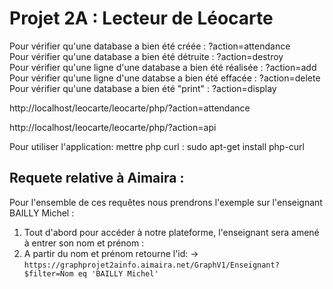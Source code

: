 # Projet 2A : Lecteur de Léocarte

Pour vérifier qu'une database a bien été créée : ?action=attendance  
Pour vérifier qu'une database a bien été détruite : ?action=destroy  
Pour vérifier qu'une ligne d'une database a bien été réalisée : ?action=add  
Pour vérifier qu'une ligne d'une databse a bien été effacée : ?action=delete  
Pour vérifier qu'une database a bien été "print" : ?action=display  

http://localhost/leocarte/leocarte/php/?action=attendance

http://localhost/leocarte/leocarte/php/?action=api


Pour utiliser l'application: mettre php curl : sudo apt-get install php-curl

## Requete relative à Aimaira :
Pour l'ensemble de ces requêtes nous prendrons l'exemple sur l'enseignant BAILLY Michel :

1. Tout d'abord pour accéder à notre plateforme, l'enseignant sera amené à entrer son nom et prénom :
2. A partir du nom et prénom retourne l'id:
    -> ``` https://graphprojet2ainfo.aimaira.net/GraphV1/Enseignant?$filter=Nom eq 'BAILLY Michel' ```

